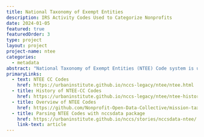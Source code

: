 ```yaml
---
title: National Taxonomy of Exempt Entities
description: IRS Activity Codes Used to Categorize Nonprofits
date: 2024-01-05
featured: true
featuredOrder: 3
type: project
layout: project
project-name: ntee
categories:
  - metadata
abstract: "National Taxonomy of Exempt Entities (NTEE) Code system is used by the IRS and NCCS to classify nonprofit organizations. It is also used by the Foundation Center to classify both grants and grant recipients (typically nonprofits or governments). NCCS and the IRS use the NTEE-CC system, described below, while the Foundation Center uses a slightly different version with more codes, as well as 'population/beneficiary' codes to indicate the type of population served and 'auspice' codes to indicate religious or governmental affiliation."
primaryLinks:
  - text: NTEE CC Codes
    href: https://urbaninstitute.github.io/nccs-legacy/ntee/ntee.html
  - title: History of NTEE-CC Codes
    href: https://urbaninstitute.github.io/nccs-legacy/ntee/ntee-history.html
  - title: Overview of NTEE Codes
    href: https://github.com/Nonprofit-Open-Data-Collective/mission-taxonomies/blob/main/NTEE-disaggregated/README.md#ntee2-format
  - title: Parsing NTEE Codes with nccsdata package
    href: https://urbaninstitute.github.io/nccs/stories/nccsdata-ntee/
    link-text: article
---
```

